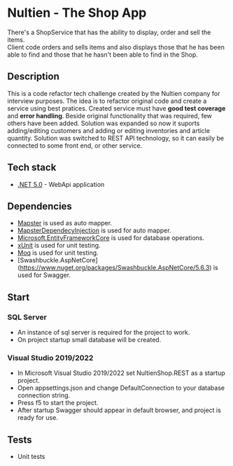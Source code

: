 # Nultien - The Shop App
There's a ShopService that has the ability to display, order and sell the items.  
Client code orders and sells items and also displays those that he has been able to find and those that he hasn't been able to find in the Shop.

## Description

This is a code refactor tech challenge created by the Nultien company for interview purposes. 
The idea is to refactor original code and create a service using best pratices. Created service must  have **good test coverage** and **error handling**.
Beside original functionality that was required, few others have been added.
Solution was expanded so now it suports adding/editing customers and adding or editing inventories and article quantity.
Solution was switched to REST API technology, so it can easily be connected to some front end, or other service.

## Tech stack

- [.NET 5.0](https://dotnet.microsoft.com/download/dotnet/5.0) - WebApi application

## Dependencies

- [Mapster](https://github.com/MapsterMapper/Mapster) is used as auto mapper.
- [MapsterDependecyInjection](https://www.nuget.org/packages/Mapster.DependencyInjection/1.0.0) is used for auto mapper.
- [Microsoft.EntityFrameworkCore](https://www.nuget.org/packages/Microsoft.EntityFrameworkCore/5.0.12) is used for database operations.
- [xUnit](https://www.nuget.org/packages/xunit/2.4.1) is used for unit testing.
- [Moq](https://www.nuget.org/packages/Moq/4.16.1) is used for unit testing.
- [Swashbuckle.AspNetCore] (https://www.nuget.org/packages/Swashbuckle.AspNetCore/5.6.3) is used for Swagger.

## Start

### SQL Server
- An instance of sql server is required for the project to work. 
- On project startup small database will be created.

### Visual Studio 2019/2022
- In Microsoft Visual Studio 2019/2022 set NultienShop.REST as a startup project.
- Open appsettings.json and change DefaultConnection to your database connection string.
- Press f5 to start the project.
- After startup Swagger should appear in default browser, and project is ready for use.

## Tests

- Unit tests

